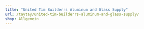 ```yaml
---
title: "United Tim Builderrs Aluminum and Glass Supply"
url: /taytay/united-tim-builderrs-aluminum-and-glass-supply/
shop: Allgemein
---
```

